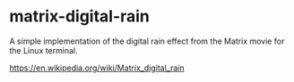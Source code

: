 # matrix-digital-rain
A simple implementation of the digital rain effect from the Matrix movie for the Linux terminal.

https://en.wikipedia.org/wiki/Matrix_digital_rain
